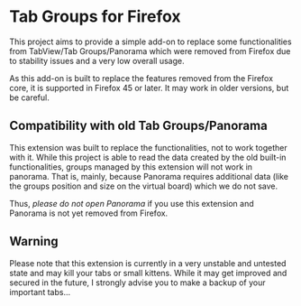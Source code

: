 Tab Groups for Firefox
======================

This project aims to provide a simple add-on to replace some functionalities
from TabView/Tab Groups/Panorama which were removed from Firefox due to
stability issues and a very low overall usage.

As this add-on is built to replace the features removed from the Firefox core,
it is supported in Firefox 45 or later. It may work in older versions, but be
careful.

Compatibility with old Tab Groups/Panorama
------------------------------------------

This extension was built to replace the functionalities, not to work together
with it. While this project is able to read the data created by the old
built-in functionalities, groups managed by this extension will not work in
panorama. That is, mainly, because Panorama requires additional data (like the
groups position and size on the virtual board) which we do not save.

Thus, *please do not open Panorama* if you use this extension and Panorama is
not yet removed from Firefox.

Warning
-------

Please note that this extension is currently in a very unstable and untested
state and may kill your tabs or small kittens. While it may get improved and
secured in the future, I strongly advise you to make a backup of your important
tabs...
